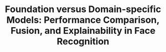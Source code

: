 <div align="center">
  
# **Foundation versus Domain-specific Models: Performance Comparison, Fusion, and Explainability in Face Recognition**  

 </div>
